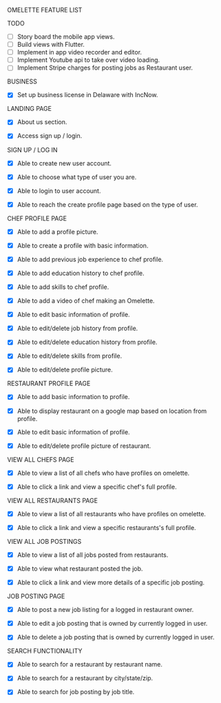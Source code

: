 OMELETTE FEATURE LIST

TODO

- [ ] Story board the mobile app views.
- [ ] Build views with Flutter.
- [ ] Implement in app video recorder and editor. 
- [ ] Implement Youtube api to take over video loading.
- [ ] Implement Stripe charges for posting jobs as Restaurant user.

BUSINESS

- [x] Set up business license in Delaware with IncNow. 

LANDING PAGE

- [x] About us section.

- [x] Access sign up / login.


SIGN UP / LOG IN 

- [x] Able to create  new user account.

- [x] Able to choose what type of user you are.

- [x] Able to login to user account.

- [x] Able to reach the create profile page based on the type of user.



CHEF PROFILE PAGE

- [x] Able to add a profile picture.

- [x] Able to create a profile with basic information.

- [x] Able to add previous job experience to chef profile.

- [x] Able to add education history to chef profile.

- [x] Able to add skills to chef profile.

- [x] Able to add a video of chef making an Omelette.

- [x] Able to edit basic information of profile.

- [x] Able to edit/delete job history from profile.

- [x] Able to edit/delete education history from profile.

- [x] Able to edit/delete skills from profile.

- [x] Able to edit/delete profile picture.



RESTAURANT PROFILE PAGE

- [x] Able to add basic information to profile.

- [x] Able to display restaurant on a google map based on location from profile.

- [x] Able to edit basic information of profile.

- [x] Able to edit/delete profile picture of restaurant.


VIEW ALL CHEFS PAGE

- [x] Able to view a list of all chefs who have profiles on omelette.

- [x] Able to click a link and view a specific chef's full profile.



VIEW ALL RESTAURANTS PAGE

- [x] Able to view a list of all restaurants who have profiles on omelette.

- [x] Able to click a link and view a specific restaurants's full profile.


VIEW ALL JOB POSTINGS

- [x] Able to view a list of all jobs posted from restaurants.

- [x] Able to view what restaurant posted the job.

- [x] Able to click a link and view more details of a specific job posting.



JOB POSTING PAGE

- [x] Able to post a new job listing for a logged in restaurant owner.

- [x] Able to edit a job posting that is owned by currently logged in user.

- [x] Able to delete a job posting that is owned by currently logged in user.


SEARCH FUNCTIONALITY


- [x] Able to search for a restaurant by restaurant name.

- [x] Able to search for a restaurant by city/state/zip.

- [x] Able to search for job posting by job title.






 



